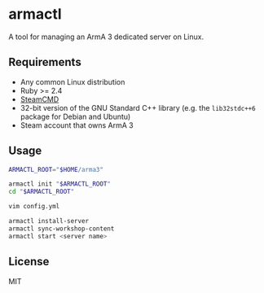 # armactl

A tool for managing an ArmA 3 dedicated server on Linux.

## Requirements

* Any common Linux distribution
* Ruby >= 2.4
* [SteamCMD](https://developer.valvesoftware.com/wiki/SteamCMD)
* 32-bit version of the GNU Standard C++ library (e.g. the `lib32stdc++6` package for Debian and Ubuntu)
* Steam account that owns ArmA 3

## Usage

```sh
ARMACTL_ROOT="$HOME/arma3"

armactl init "$ARMACTL_ROOT"
cd "$ARMACTL_ROOT"

vim config.yml

armactl install-server
armactl sync-workshop-content
armactl start <server name>
```

## License

MIT
